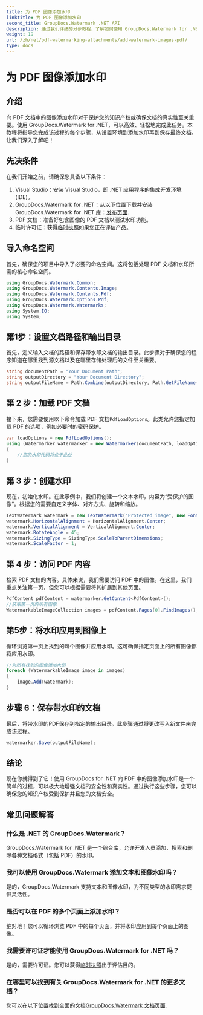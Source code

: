 ```yaml
---
title: 为 PDF 图像添加水印
linktitle: 为 PDF 图像添加水印
second_title: GroupDocs.Watermark .NET API
description: 通过我们详细的分步教程，了解如何使用 GroupDocs.Watermark for .NET 在 PDF 文档中的图像添加水印。轻松保护您的 PDF。
weight: 19
url: /zh/net/pdf-watermarking-attachments/add-watermark-images-pdf/
type: docs
---
```

# 为 PDF 图像添加水印

## 介绍
向 PDF 文档中的图像添加水印对于保护您的知识产权或确保文档的真实性至关重要。使用 GroupDocs.Watermark for .NET，可以高效、轻松地完成此任务。本教程将指导您完成该过程的每个步骤，从设置环境到添加水印再到保存最终文档。让我们深入了解吧！
## 先决条件
在我们开始之前，请确保您具备以下条件：
1. Visual Studio：安装 Visual Studio，即 .NET 应用程序的集成开发环境 (IDE)。
2.  GroupDocs.Watermark for .NET：从以下位置下载并安装 GroupDocs.Watermark for .NET 库：[发布页面](https://releases.groupdocs.com/Watermark/net/).
3. PDF 文档：准备好包含图像的 PDF 文档以测试水印功能。
4. 临时许可证：获得[临时执照](https://purchase.groupdocs.com/temporary-license/)如果您正在评估产品。
## 导入命名空间
首先，确保您的项目中导入了必要的命名空间。这将包括处理 PDF 文档和水印所需的核心命名空间。
```csharp
using GroupDocs.Watermark.Common;
using GroupDocs.Watermark.Contents.Image;
using GroupDocs.Watermark.Contents.Pdf;
using GroupDocs.Watermark.Options.Pdf;
using GroupDocs.Watermark.Watermarks;
using System.IO;
using System;
```
## 第1步：设置文档路径和输出目录
首先，定义输入文档的路径和保存带水印文档的输出目录。此步骤对于确保您的程序知道在哪里找到源文档以及在哪里存储处理后的文件至关重要。
```csharp
string documentPath = "Your Document Path";
string outputDirectory = "Your Document Directory";
string outputFileName = Path.Combine(outputDirectory, Path.GetFileName(documentPath));
```
## 第 2 步：加载 PDF 文档
接下来，您需要使用以下命令加载 PDF 文档`PdfLoadOptions`。此类允许您指定加载 PDF 的选项，例如必要时的密码保护。
```csharp
var loadOptions = new PdfLoadOptions();
using (Watermarker watermarker = new Watermarker(documentPath, loadOptions))
{
    //您的水印代码将位于此处
}
```
## 第 3 步：创建水印
现在，初始化水印。在此示例中，我们将创建一个文本水印，内容为“受保护的图像”。根据您的需要自定义字体、对齐方式、旋转和缩放。
```csharp
TextWatermark watermark = new TextWatermark("Protected image", new Font("Arial", 8));
watermark.HorizontalAlignment = HorizontalAlignment.Center;
watermark.VerticalAlignment = VerticalAlignment.Center;
watermark.RotateAngle = 45;
watermark.SizingType = SizingType.ScaleToParentDimensions;
watermark.ScaleFactor = 1;
```
## 第 4 步：访问 PDF 内容
检索 PDF 文档的内容。具体来说，我们需要访问 PDF 中的图像。在这里，我们重点关注第一页，但您可以根据需要将其扩展到其他页面。
```csharp
PdfContent pdfContent = watermarker.GetContent<PdfContent>();
//获取第一页的所有图像
WatermarkableImageCollection images = pdfContent.Pages[0].FindImages();
```
## 第5步：将水印应用到图像上
循环浏览第一页上找到的每个图像并应用水印。这可确保指定页面上的所有图像都将应用水印。
```csharp
//为所有找到的图像添加水印
foreach (WatermarkableImage image in images)
{
    image.Add(watermark);
}
```
## 步骤 6：保存带水印的文档
最后，将带水印的PDF保存到指定的输出目录。此步骤通过将更改写入新文件来完成该过程。
```csharp
watermarker.Save(outputFileName);
```
## 结论
现在你就得到了它！使用 GroupDocs for .NET 向 PDF 中的图像添加水印是一个简单的过程，可以极大地增强文档的安全性和真实性。通过执行这些步骤，您可以确保您的知识产权受到保护并且您的文档安全。
## 常见问题解答
### 什么是 .NET 的 GroupDocs.Watermark？
GroupDocs.Watermark for .NET 是一个综合库，允许开发人员添加、搜索和删除各种文档格式（包括 PDF）的水印。
### 我可以使用 GroupDocs.Watermark 添加文本和图像水印吗？
是的，GroupDocs.Watermark 支持文本和图像水印，为不同类型的水印需求提供灵活性。
### 是否可以在 PDF 的多个页面上添加水印？
绝对地！您可以循环浏览 PDF 中的每个页面，并将水印应用到每个页面上的图像。
### 我需要许可证才能使用 GroupDocs.Watermark for .NET 吗？
是的，需要许可证。您可以获得[临时执照](https://purchase.groupdocs.com/temporary-license/)出于评估目的。
### 在哪里可以找到有关 GroupDocs.Watermark for .NET 的更多文档？
您可以在以下位置找到全面的文档[GroupDocs.Watermark 文档页面](https://tutorials.groupdocs.com/Watermark/net/).